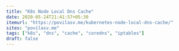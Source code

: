 ```yaml
---
title: "K8s Node Local Dns Cache"
date: 2020-05-24T21:41:57+05:30
itemurl: "https://povilasv.me/kubernetes-node-local-dns-cache/"
sites: "povilasv.me"
tags: ["k8s", "dns", "cache", "coredns", "iptables"]
draft: false
---
```


